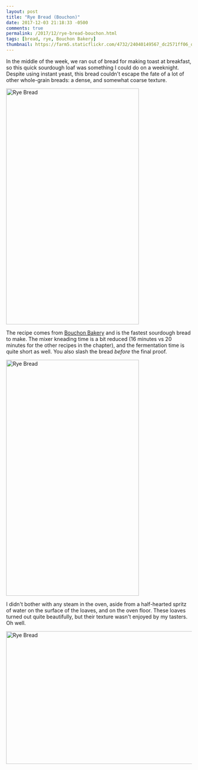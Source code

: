 ```yaml
---
layout: post
title: "Rye Bread (Bouchon)"
date: 2017-12-03 21:18:33 -0500
comments: true
permalink: /2017/12/rye-bread-bouchon.html
tags: [bread, rye, Bouchon Bakery]
thumbnail: https://farm5.staticflickr.com/4732/24040149567_dc2571ff06_q.jpg
---
```


In the middle of the week, we ran out of bread for making toast at breakfast,
so this quick sourdough loaf was something I could do on a weeknight. Despite
using instant yeast, this bread couldn't escape the fate of a lot of other
whole-grain breads: a dense, and somewhat coarse texture.

<a data-flickr-embed="true"  href="https://www.flickr.com/photos/gnuf/24040149567/in/dateposted/" title="Rye Bread"><img src="https://farm5.staticflickr.com/4732/24040149567_dc2571ff06_z.jpg" width="360" height="640" alt="Rye Bread"></a><script async src="//embedr.flickr.com/assets/client-code.js" charset="utf-8"></script>

The recipe comes from [Bouchon Bakery](/tag/bouchon-bakery/) and is the fastest
sourdough bread to make. The mixer kneading time is a bit reduced (16 minutes vs
20 minutes for the other recipes in the chapter), and the fermentation time is
quite short as well. You also slash the bread _before_ the final proof.

<a data-flickr-embed="true"  href="https://www.flickr.com/photos/gnuf/27128477289/in/photostream/" title="Rye Bread"><img src="https://farm5.staticflickr.com/4601/27128477289_9c2983ea79_z.jpg" width="360" height="640" alt="Rye Bread"></a><script async src="//embedr.flickr.com/assets/client-code.js" charset="utf-8"></script>

I didn't bother with any steam in the oven, aside from a half-hearted spritz 
of water on the surface of the loaves, and on the oven floor. These loaves
turned out quite beautifully, but their texture wasn't enjoyed by my tasters.
Oh well. 

<a data-flickr-embed="true"  href="https://www.flickr.com/photos/gnuf/24040149347/in/photostream/" title="Rye Bread"><img src="https://farm5.staticflickr.com/4577/24040149347_09fb2918e5_z.jpg" width="640" height="360" alt="Rye Bread"></a><script async src="//embedr.flickr.com/assets/client-code.js" charset="utf-8"></script>
